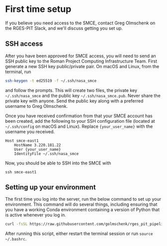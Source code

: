 # First time setup

If you believe you need access to the SMCE, contact Greg Olmschenk on the RGES-PIT Slack, and we'll discuss getting you set up.

## SSH access

After you have been approved for SMCE access, you will need to send an SSH public key to the Roman Project Computing Infrastructure Team. First generate a new SSH key public/private pair. On macOS and Linux, from the terminal, run
```sh
ssh-keygen -t ed25519 -f ~/.ssh/nasa_smce
```
and follow the prompts. This will create two files, the private key `~/.ssh/nasa_smce` and the public key `~/.ssh/nasa_smce.pub`. Never share the private key with anyone. Send the public key along with a preferred username to Greg Olmschenk.

Once you have received confirmation from that your SMCE account has been created, add the following to your SSH configuration file (located at `~/.ssh/config` on macOS and Linux). Replace `{your_user_name}` with the username you received.
```
Host smce-east1
    HostName 3.220.181.22
    User {your_user_name}
    IdentityFile ~/.ssh/nasa_smce
```

Now, you should be able to SSH into the SMCE with
```
ssh smce-east1
```

## Setting up your environment

The first time you log into the server, run the below command to set up your environment. This command will do several things, including ensuring that you have a working Conda environment containing a version of Python that is active whenever you log in.
```sh
curl -fsSL https://raw.githubusercontent.com/golmschenk/rges_pit_pipeline_tools/refs/heads/main/scripts/rges_pit_scme_setup_script.sh | bash
```
After running this script, either restart the terminal session or run `source ~/.bashrc`.
